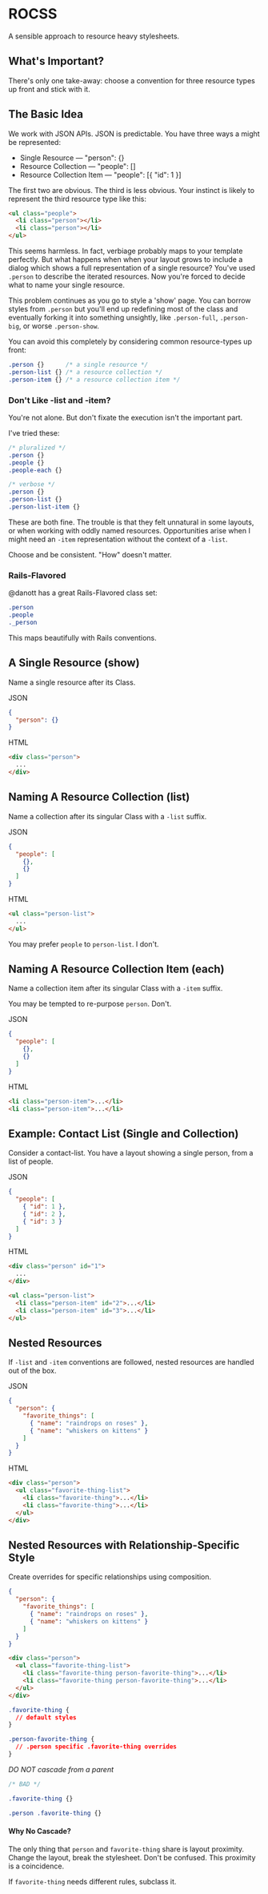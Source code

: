ROCSS
=====

A sensible approach to resource heavy stylesheets.

## What's Important?

There's only one take-away: choose a convention for three resource types up
front and stick with it.

## The Basic Idea

We work with JSON APIs. JSON is predictable. You have three ways a might be
represented:

* Single Resource          — "person": {}
* Resource Collection      — "people": []
* Resource Collection Item — "people": [{ "id": 1 }]

The first two are obvious. The third is less obvious. Your instinct is likely to
represent the third resource type like this:

```html
<ul class="people">
  <li class="person"></li>
  <li class="person"></li>
</ul>
```

This seems harmless. In fact, verbiage probably maps to your template perfectly.
But what happens when when your layout grows to include a dialog which shows a
full representation of a single resource? You've used `.person` to describe the
iterated resources.  Now you're forced to decide what to name your single resource.

This problem continues as you go to style a 'show' page. You can borrow
styles from `.person` but you'll end up redefining most of the class and eventually
forking it into something unsightly, like `.person-full`, `.person-big`, or
worse `.person-show`.

You can avoid this completely by considering common resource-types up front:

```css
.person {}      /* a single resource */
.person-list {} /* a resource collection */
.person-item {} /* a resource collection item */
```

### Don't Like -list and -item?

You're not alone. But don't fixate the execution isn't the important part.

I've tried these:

```css
/* pluralized */
.person {}
.people {}
.people-each {}
```

```css
/* verbose */
.person {}
.person-list {}
.person-list-item {}
```
These are both fine. The trouble is that they felt unnatural in some layouts, or
when working with oddly named resources. Opportunities arise when I might need
an `-item` representation without the context of a `-list`.

Choose and be consistent. "How" doesn't matter.

### Rails-Flavored

@danott has a great Rails-Flavored class set:

```css
.person
.people
._person
```

This maps beautifully with Rails conventions.

## A Single Resource (show)

Name a single resource after its Class.

JSON
```json
{
  "person": {}
}
```

HTML
```html
<div class="person">
  ...
</div>
```

## Naming A Resource Collection (list)

Name a collection after its singular Class with a `-list` suffix.

JSON
```json
{
  "people": [
    {},
    {}
  ]
}
```

HTML
```html
<ul class="person-list">
  ...
</ul>
```

You may prefer `people` to `person-list`. I don't.

## Naming A Resource Collection Item (each)

Name a collection item after its singular Class with a `-item` suffix.

You may be tempted to re-purpose `person`. Don't.

JSON
```json
{
  "people": [
    {},
    {}
  ]
}
```

HTML
```html
<li class="person-item">...</li>
<li class="person-item">...</li>
```

## Example: Contact List (Single and Collection)

Consider a contact-list. You have a layout showing a single person, from a
list of people.

JSON
```json
{
  "people": [
    { "id": 1 },
    { "id": 2 },
    { "id": 3 }
  ]
}
```

HTML
```html
<div class="person" id="1">
  ...
</div>

<ul class="person-list">
  <li class="person-item" id="2">...</li>
  <li class="person-item" id="3">...</li>
</ul>
```

## Nested Resources

If `-list` and `-item` conventions are followed, nested resources are handled
out of the box.

JSON
```json
{
  "person": {
    "favorite_things": [
      { "name": "raindrops on roses" },
      { "name": "whiskers on kittens" }
    ]
  }
}
```

HTML
```html
<div class="person">
  <ul class="favorite-thing-list">
    <li class="favorite-thing">...</li>
    <li class="favorite-thing">...</li>
  </ul>
</div>
```

## Nested Resources with Relationship-Specific Style

Create overrides for specific relationships using composition.

```json
{
  "person": {
    "favorite_things": [
      { "name": "raindrops on roses" },
      { "name": "whiskers on kittens" }
    ]
  }
}
```

```html
<div class="person">
  <ul class="favorite-thing-list">
    <li class="favorite-thing person-favorite-thing">...</li>
    <li class="favorite-thing person-favorite-thing">...</li>
  </ul>
</div>
```

```css
.favorite-thing {
  // default styles
}

.person-favorite-thing {
  // .person specific .favorite-thing overrides
}
```

*DO NOT cascade from a parent*

```css
/* BAD */

.favorite-thing {}

.person .favorite-thing {}
```

#### Why No Cascade?

The only thing that `person` and `favorite-thing` share is layout proximity. Change
the layout, break the stylesheet. Don't be confused. This proximity is a coincidence.

If `favorite-thing` needs different rules, subclass it.
